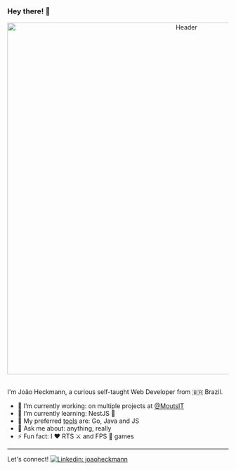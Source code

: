 ### Hey there! 👋

<div style="text-align: center">
    <img width="800" alt="Header" src="https://github.com/YouFool/YouFool/raw/master/assets/header.gif">
</div>
<br>

I'm João Heckmann, a curious self-taught Web Developer from 🇧🇷 Brazil.

- 🔭 I’m currently working: on multiple projects at [@MoutsIT](https://github.com/MoutsIT)
- 🌱 I’m currently learning: NestJS 🐯
- 🔨 My preferred [tools](https://stackshare.io/YouFool/my-stack) are: Go, Java and JS  
- 💬 Ask me about: anything, really
- ⚡ Fun fact: I ♥ RTS ⚔ and FPS 🔫 games 

---
Let's connect! [![Linkedin: joaoheckmann](https://img.shields.io/badge/-joaoheckmann-blue?style=flat-square&logo=Linkedin&logoColor=white&link=https://www.linkedin.com/in/thaianebraga/)](https://www.linkedin.com/in/jo%C3%A3o-heckmann-59701a151/)
